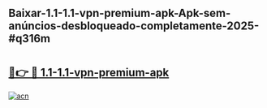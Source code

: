 ## Baixar-1.1-1.1-vpn-premium-apk-Apk-sem-anúncios-desbloqueado-completamente-2025-#q316m

# <h2><a href="https://ainizakaria.my?title=1.1-1.1-vpn-premium-apk&ref=20M">🔗👉 🔴 1.1-1.1-vpn-premium-apk</a></h2>

[![acn](https://github.com/user-attachments/assets/0f9c940e-d8b0-45ae-aac7-cd30a18b3e1c)](https://ainizakaria.my?title=1.1-1.1-vpn-premium-apk&ref=20M)

